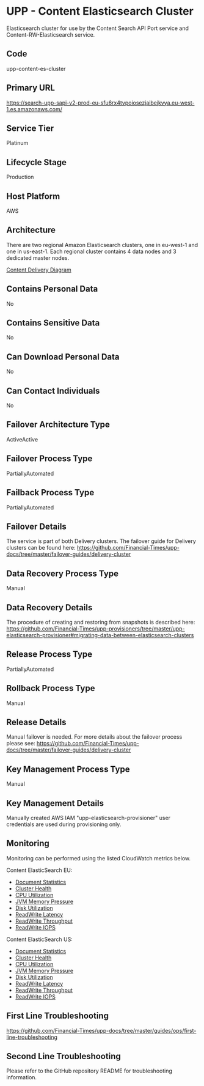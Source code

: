 <!--
    Written in the format prescribed by https://github.com/Financial-Times/runbook.md.
    Any future edits should abide by this format.
-->
# UPP - Content Elasticsearch Cluster

Elasticsearch cluster for use by the Content Search API Port service and Content-RW-Elasticsearch service.

## Code

upp-content-es-cluster

## Primary URL

<https://search-upp-sapi-v2-prod-eu-sfu6rx4tvpoiosezjaibejkvya.eu-west-1.es.amazonaws.com/>

## Service Tier

Platinum

## Lifecycle Stage

Production

## Host Platform

AWS

## Architecture

There are two regional Amazon Elasticsearch clusters, one in eu-west-1 and one in us-east-1. Each regional cluster contains 4 data nodes and 3 dedicated master nodes.

[Content Delivery Diagram](https://lucid.app/lucidchart/5f4f1a8b-2d62-4fb3-a605-b54d52ba7ddb/edit?invitationId=inv_2d591f1a-d6df-4d98-8c33-3b74c4feaa37&page=X1hEm.AnbKcP#)

## Contains Personal Data

No

## Contains Sensitive Data

No

## Can Download Personal Data

No

## Can Contact Individuals
No

## Failover Architecture Type

ActiveActive

## Failover Process Type

PartiallyAutomated

## Failback Process Type

PartiallyAutomated

## Failover Details

The service is part of both Delivery clusters. The failover guide for Delivery clusters can be found here: <https://github.com/Financial-Times/upp-docs/tree/master/failover-guides/delivery-cluster>

## Data Recovery Process Type

Manual

## Data Recovery Details

The procedure of creating and restoring from snapshots is described here: <https://github.com/Financial-Times/upp-provisioners/tree/master/upp-elasticsearch-provisioner#migrating-data-between-elasticsearch-clusters>

## Release Process Type

PartiallyAutomated

## Rollback Process Type

Manual

## Release Details

Manual failover is needed. For more details about the failover process please see: <https://github.com/Financial-Times/upp-docs/tree/master/failover-guides/delivery-cluster>

## Key Management Process Type

Manual

## Key Management Details

Manually created AWS IAM "upp-elasticsearch-provisioner" user credentials are used during provisioning only.

## Monitoring

Monitoring can be performed using the listed CloudWatch metrics below.

Content ElasticSearch EU:
- [Document Statistics](https://eu-west-1.console.aws.amazon.com/cloudwatch/home?region=eu-west-1#metricsV2:graph=~(view~'timeSeries~stacked~false~region~'eu-west-1~title~'Document*20Statistics~metrics~(~(~'AWS*2fES~'SearchableDocuments~'DomainName~'upp-sapi-v2-prod-eu~'ClientId~'469211898354)~(~'.~'DeletedDocuments~'.~'.~'.~'.))~start~'-PT24H~end~'P0D);query=~'*7bAWS*2fES*2cClientId*2cDomainName*7d)
- [Cluster Health](https://eu-west-1.console.aws.amazon.com/cloudwatch/home?region=eu-west-1#metricsV2:graph=~(view~'timeSeries~stacked~false~region~'eu-west-1~metrics~(~(~'AWS*2fES~'ClusterStatus.yellow~'DomainName~'upp-sapi-v2-prod-eu~'ClientId~'469211898354)~(~'.~'ClusterStatus.red~'.~'.~'.~'.)~(~'.~'ClusterStatus.green~'.~'.~'.~'.)~(~'.~'Nodes~'.~'.~'.~'.)~(~'.~'MasterReachableFromNode~'.~'.~'.~'.))~title~'Cluster*20Health);query=~'*7bAWS*2fES*2cClientId*2cDomainName*7d)
- [CPU Utilization](https://eu-west-1.console.aws.amazon.com/cloudwatch/home?region=eu-west-1#metricsV2:graph=~(view~'timeSeries~stacked~false~region~'eu-west-1~title~'CPU*20Utilization~start~'-PT12H~end~'P0D~metrics~(~(~'AWS*2fES~'MasterCPUUtilization~'DomainName~'upp-sapi-v2-prod-eu~'ClientId~'469211898354)~(~'.~'CPUUtilization~'.~'.~'.~'.)));query=~'*7bAWS*2fES*2cClientId*2cDomainName*7d)
- [JVM Memory Pressure](https://eu-west-1.console.aws.amazon.com/cloudwatch/home?region=eu-west-1#metricsV2:graph=~(view~'timeSeries~stacked~false~region~'eu-west-1~title~'JVM*20Memory*20Pressure~start~'-PT12H~end~'P0D~metrics~(~(~'AWS*2fES~'JVMMemoryPressure~'DomainName~'upp-sapi-v2-prod-eu~'ClientId~'469211898354)~(~'.~'MasterJVMMemoryPressure~'.~'.~'.~'.)));query=~'*7bAWS*2fES*2cClientId*2cDomainName*7d)
- [Disk Utilization](https://eu-west-1.console.aws.amazon.com/cloudwatch/home?region=eu-west-1#metricsV2:graph=~(view~'timeSeries~stacked~false~region~'eu-west-1~title~'Disk*20Utilization~start~'-PT24H~end~'P0D~metrics~(~(~'AWS*2fES~'FreeStorageSpace~'DomainName~'upp-sapi-v2-prod-eu~'ClientId~'469211898354)~(~'.~'MasterFreeStorageSpace~'.~'.~'.~'.)~(~'.~'ClusterUsedSpace~'.~'.~'.~'.)));query=~'*7bAWS*2fES*2cClientId*2cDomainName*7d)
- [ReadWrite Latency](https://eu-west-1.console.aws.amazon.com/cloudwatch/home?region=eu-west-1#metricsV2:graph=~(view~'timeSeries~stacked~false~region~'eu-west-1~title~'Latency~start~'-PT3H~end~'P0D~metrics~(~(~'AWS*2fES~'WriteLatency~'DomainName~'upp-sapi-v2-prod-eu~'ClientId~'469211898354)~(~'.~'ReadLatency~'.~'.~'.~'.)));query=~'*7bAWS*2fES*2cClientId*2cDomainName*7d)
- [ReadWrite Throughput](https://eu-west-1.console.aws.amazon.com/cloudwatch/home?region=eu-west-1#metricsV2:graph=~(view~'timeSeries~stacked~false~region~'eu-west-1~title~'Throughput~start~'-PT3H~end~'P0D~metrics~(~(~'AWS*2fES~'WriteThroughput~'DomainName~'upp-sapi-v2-prod-eu~'ClientId~'469211898354)~(~'.~'ReadThroughput~'.~'.~'.~'.)));query=~'*7bAWS*2fES*2cClientId*2cDomainName*7d)
- [ReadWrite IOPS](https://eu-west-1.console.aws.amazon.com/cloudwatch/home?region=eu-west-1#metricsV2:graph=~(view~'timeSeries~stacked~false~region~'eu-west-1~title~'IOPS~start~'-PT3H~end~'P0D~metrics~(~(~'AWS*2fES~'ReadIOPS~'DomainName~'upp-sapi-v2-prod-eu~'ClientId~'469211898354)~(~'.~'WriteIOPS~'.~'.~'.~'.)));query=~'*7bAWS*2fES*2cClientId*2cDomainName*7d)

Content ElasticSearch US:
- [Document Statistics](https://us-east-1.console.aws.amazon.com/cloudwatch/home?region=us-east-1#metricsV2:graph=~(view~'timeSeries~stacked~false~region~'us-east-1~title~'Document*20Statistics~metrics~(~(~'AWS*2fES~'SearchableDocuments~'DomainName~'upp-sapi-v2-prod-us~'ClientId~'469211898354)~(~'.~'DeletedDocuments~'.~'.~'.~'.))~start~'-PT24H~end~'P0D);query=~'*7bAWS*2fES*2cClientId*2cDomainName*7d)
- [Cluster Health](https://us-east-1.console.aws.amazon.com/cloudwatch/home?region=us-east-1#metricsV2:graph=~(view~'timeSeries~stacked~false~region~'us-east-1~metrics~(~(~'AWS*2fES~'ClusterStatus.yellow~'DomainName~'upp-sapi-v2-prod-us~'ClientId~'469211898354)~(~'.~'ClusterStatus.red~'.~'.~'.~'.)~(~'.~'ClusterStatus.green~'.~'.~'.~'.)~(~'.~'Nodes~'.~'.~'.~'.)~(~'.~'MasterReachableFromNode~'.~'.~'.~'.))~title~'Cluster*20Health);query=~'*7bAWS*2fES*2cClientId*2cDomainName*7d)
- [CPU Utilization](https://us-east-1.console.aws.amazon.com/cloudwatch/home?region=us-east-1#metricsV2:graph=~(view~'timeSeries~stacked~false~region~'us-east-1~title~'CPU*20Utilization~start~'-PT12H~end~'P0D~metrics~(~(~'AWS*2fES~'MasterCPUUtilization~'DomainName~'upp-sapi-v2-prod-us~'ClientId~'469211898354)~(~'.~'CPUUtilization~'.~'.~'.~'.)));query=~'*7bAWS*2fES*2cClientId*2cDomainName*7d)
- [JVM Memory Pressure](https://us-east-1.console.aws.amazon.com/cloudwatch/home?region=us-east-1#metricsV2:graph=~(view~'timeSeries~stacked~false~region~'us-east-1~title~'JVM*20Memory*20Pressure~start~'-PT12H~end~'P0D~metrics~(~(~'AWS*2fES~'JVMMemoryPressure~'DomainName~'upp-sapi-v2-prod-us~'ClientId~'469211898354)~(~'.~'MasterJVMMemoryPressure~'.~'.~'.~'.)));query=~'*7bAWS*2fES*2cClientId*2cDomainName*7d)
- [Disk Utilization](https://us-east-1.console.aws.amazon.com/cloudwatch/home?region=us-east-1#metricsV2:graph=~(view~'timeSeries~stacked~false~region~'us-east-1~title~'Disk*20Utilization~start~'-PT24H~end~'P0D~metrics~(~(~'AWS*2fES~'FreeStorageSpace~'DomainName~'upp-sapi-v2-prod-us~'ClientId~'469211898354)~(~'.~'MasterFreeStorageSpace~'.~'.~'.~'.)~(~'.~'ClusterUsedSpace~'.~'.~'.~'.)));query=~'*7bAWS*2fES*2cClientId*2cDomainName*7d)
- [ReadWrite Latency](https://us-east-1.console.aws.amazon.com/cloudwatch/home?region=us-east-1#metricsV2:graph=~(view~'timeSeries~stacked~false~region~'us-east-1~title~'Latency~start~'-PT3H~end~'P0D~metrics~(~(~'AWS*2fES~'WriteLatency~'DomainName~'upp-sapi-v2-prod-us~'ClientId~'469211898354)~(~'.~'ReadLatency~'.~'.~'.~'.)));query=~'*7bAWS*2fES*2cClientId*2cDomainName*7d)
- [ReadWrite Throughput](https://us-east-1.console.aws.amazon.com/cloudwatch/home?region=us-east-1#metricsV2:graph=~(view~'timeSeries~stacked~false~region~'us-east-1~title~'Throughput~start~'-PT3H~end~'P0D~metrics~(~(~'AWS*2fES~'WriteThroughput~'DomainName~'upp-sapi-v2-prod-us~'ClientId~'469211898354)~(~'.~'ReadThroughput~'.~'.~'.~'.)));query=~'*7bAWS*2fES*2cClientId*2cDomainName*7d)
- [ReadWrite IOPS](https://us-east-1.console.aws.amazon.com/cloudwatch/home?region=us-east-1#metricsV2:graph=~(view~'timeSeries~stacked~false~region~'us-east-1~title~'IOPS~start~'-PT3H~end~'P0D~metrics~(~(~'AWS*2fES~'ReadIOPS~'DomainName~'upp-sapi-v2-prod-us~'ClientId~'469211898354)~(~'.~'WriteIOPS~'.~'.~'.~'.)));query=~'*7bAWS*2fES*2cClientId*2cDomainName*7d)

## First Line Troubleshooting

<https://github.com/Financial-Times/upp-docs/tree/master/guides/ops/first-line-troubleshooting>

## Second Line Troubleshooting

Please refer to the GitHub repository README for troubleshooting information.
